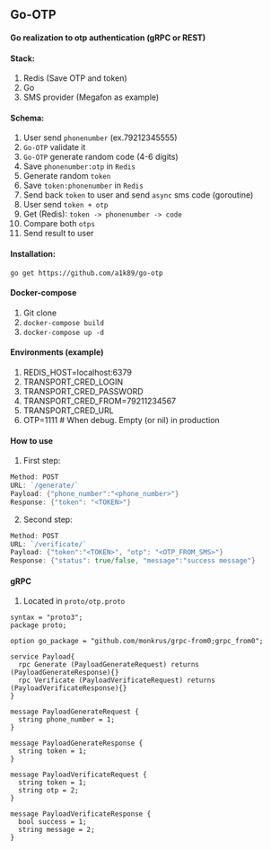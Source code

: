 ## Go-OTP
#### Go realization to otp authentication (gRPC or REST)

#### Stack:
1. Redis (Save OTP and token)
2. Go
3. SMS provider (Megafon as example)

#### Schema:
1. User send `phonenumber` (ex.79212345555)
2. `Go-OTP` validate it
3. `Go-OTP` generate random code (4-6 digits)
4. Save `phonenumber:otp` in `Redis`
5. Generate random `token`
6. Save `token:phonenumber` in `Redis`
7. Send back `token` to user and send `async` sms code (goroutine)
8. User send `token + otp`
9. Get (Redis): `token -> phonenumber -> code`
10. Compare both `otps`
11. Send result to user

#### Installation:
`go get https://github.com/a1k89/go-otp`

#### Docker-compose
1. Git clone 
2. `docker-compose build`
3. `docker-compose up -d`

#### Environments (example)

1. REDIS_HOST=localhost:6379
2. TRANSPORT_CRED_LOGIN
3. TRANSPORT_CRED_PASSWORD
4. TRANSPORT_CRED_FROM=79211234567
5. TRANSPORT_CRED_URL
6. OTP=1111 # When debug. Empty (or nil) in production

#### How to use
1. First step:
```GO
Method: POST
URL: `/generate/`
Payload: {"phone_number":"<phone_number>"}
Response: {"token": "<TOKEN>"}
```
2. Second step:
```GO
Method: POST
URL: `/verificate/` 
Payload: {"token":"<TOKEN>", "otp": "<OTP_FROM_SMS>"}
Response: {"status": true/false, "message":"success message"}
```
#### gRPC
1. Located in `proto/otp.proto`
```azure
syntax = "proto3";
package proto;

option go_package = "github.com/monkrus/grpc-from0;grpc_from0";

service Payload{
  rpc Generate (PayloadGenerateRequest) returns (PayloadGenerateResponse){}
  rpc Verificate (PayloadVerificateRequest) returns (PayloadVerificateResponse){}
}

message PayloadGenerateRequest {
  string phone_number = 1;
}

message PayloadGenerateResponse {
  string token = 1;
}

message PayloadVerificateRequest {
  string token = 1;
  string otp = 2;
}

message PayloadVerificateResponse {
  bool success = 1;
  string message = 2;
}
```